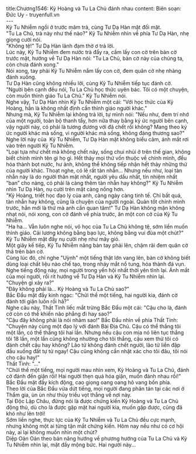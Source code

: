 title:Chương1546: Kỷ Hoàng và Tu La Chủ đánh nhau
content:
Biên soạn: Đức Uy - truyenfull.vn<br>---<br>Kỷ Tu Nhiễm ngồi ở trước mâm trà, cùng Tư Dạ Hàn mặt đối mặt.<br>"Tu La Chủ, trà này như thế nào?" Kỷ Tu Nhiễm nhìn về phía Tư Dạ Hàn, nhẹ giọng cười nói.<br>"Không tệ!" Tư Dạ Hàn lãnh đạm thờ ơ trả lời.<br>Lúc này, Kỷ Tu Nhiễm đem nước trà đẩy ra, cầm lấy con cờ trên bàn cờ trước mặt, hướng về Tư Dạ Hàn nói: "Tu La Chủ, bàn cờ này của chúng ta, còn chưa đánh xong."<br>Nói xong, tay phải Kỷ Tu Nhiễm nắm lấy con cờ, đem quân cờ nhẹ nhàng đánh xuống.<br>Tư Dạ Hàn cũng không nhiều lời, cùng Kỷ Tu Nhiễm tiếp tục đánh cờ.<br>"Người bên cạnh đều nói, Tu La Chủ học thức uyên bác. Tôi có một chuyện, còn muốn thỉnh giáo Tu La Chủ." Kỷ Tu Nhiễm nói.<br>Nghe vậy, Tư Dạ Hàn nhìn Kỷ Tu Nhiễm một cái: "Với học thức của Kỷ Hoàng, hẳn là không nhất định cần thỉnh giáo người khác."<br>Nhưng mà, Kỷ Tu Nhiễm lại không trả lời, tự mình nói: "Nếu như, đem trí nhớ của một người, toàn bộ thanh tẩy, hơn nữa thay bằng ký ức người bên cạnh, vậy người này, có phải là tương đương với đã chết rồi không? Mang theo ký ức người khác mà sống, vì người khác mà sống, không đáng thương sao?"<br>Nghe lời này của  Kỷ Tu Nhiễm, Tư Dạ Hàn mặt không biểu cảm, ánh mắt rơi vào trên người Kỷ Tu Nhiễm.<br>"Loại tựa như chết mà không chết này, sống chui nhủi ở trên thế gian, không biết chính mình tên gì họ gì. Hết thảy mọi thứ vốn thuộc về chính mình, đều hóa thành bọt nước, hư ảnh, không thể không tiếp nhận hết thảy những thứ của người khác. Thoạt nghe, có lẽ rất tàn nhẫn... Nhưng nếu như, loại tàn nhẫn này là do người thân mật nhất, người yêu dấu nhất, tín nhiệm nhất “ban” cho nàng, có phải là càng thêm tàn nhẫn hay không?" Kỷ Tu Nhiễm nhìn Tư Dạ Hàn, nụ cười trên mặt càng nồng hơn.<br>"Kỷ Hoàng, triết học đạo lý của anh, càng ngày càng tinh tế. Chỉ bất quá, tàn nhẫn hay không, cũng là chuyện của người ngoài. Quản tốt chính mình trước, hẳn mới là thứ mà anh cần quan tâm!" Tư Dạ Hàn không mặn không nhạt nói, nói xong, con cờ đánh về phía trước, ăn một con cờ của Kỷ Tu Nhiễm.<br>"Ha ha... Vẫn luôn nghe nói, võ học của Tu La Chủ không tệ, sớm liền muốn thỉnh giáo. Cải lương không bằng bạo lực, không bằng vui đùa một chút?" Kỷ Tu Nhiễm mặt đầy nụ cười nhẹ như mây gió.<br>Một giây kế tiếp, Kỷ Tu Nhiễm nâng bàn tay phải lên, chậm rãi đem quân cờ thả trên bàn cờ.<br>Cùng lúc đó, chỉ nghe "Uỳnh" một tiếng thật lớn vang lên, bàn cờ không biết dùng loại chất liệu nào chế tạo, trong nháy mắt nổ tung, hóa thành đá vụn.<br>Nghe tiếng động này, mọi người trong yến hội nhất thời yên tĩnh lại. Ánh mắt của mọi người, rối rít hướng về Tư Dạ Hàn và Kỷ Tu Nhiễm nhìn lại.<br>"Chuyện gì xảy ra?"<br>"Đây không phải là... Kỷ Hoàng và Tu La Chủ sao?"<br>Bắc Đẩu mặt đầy kinh ngạc: "Chửi thề một tiếng, hai người kia, đánh cờ đánh tới giận luôn rồi hả?"<br>Nghe câu này, Thất Tinh liếc mắt trừng Bắc Đẩu một cái: "Cậu cho là, đánh cờ còn có thể khiến não phẳng đi hay sao?"<br>"Cậu đây không phải là nói nhảm sao!" Bắc Đẩu nhìn về phía Thất Tinh: "Chuyện này cùng một đạo lý với đánh Bài Địa Chủ. Cậu có thể thắng tôi một lần, có thể thắng tôi hai lần. Nhưng nếu cậu con mịa nó liên tục thắng tôi 18 lần, một lần cũng không nhường cho tôi thắng, cậu xem thử tôi có đánh chết cậu hay không? Lão tử không đánh chết người, lão tử liền đập đầu xuống đất tự tử ngay! Cậu cũng không cần nhặt xác cho tôi đâu, tôi nói cho cậu hay!"<br>Thất Tinh: "..."<br>"Chửi thề một tiếng, mọi người mau nhìn xem, Kỷ Hoàng và Tu La Chủ, đánh cờ đánh đến giận rồi! Hai người thẹn quá hóa giận, muốn đánh nhau rồi!" Bắc Đẩu mặt đầy kích động, cao giọng oang oang hô vang bốn phía.<br>Theo lời của Bắc Đẩu vừa dứt tiếng, mọi người đang phân tán tại các nơi ở Thẩm gia, ùn ùn như thủy triều vọt thẳng về nơi này.<br>Tại Độc Lập Châu, đừng nói là được chứng kiến Kỷ Hoàng và Tu La Chủ động thủ, dù cho là được gặp mặt hai người kia, muốn gặp được, cũng đã khó như lên trời!<br>Sớm liền nghe, thực lực của Kỷ Tu Nhiễm và Tu La Chủ đều cực mạnh, nhưng không một ai từng tận mắt chứng kiến. Hôm nay nếu như có cơ hội này, ai lại không muốn nhìn một chút?<br>Diệp Oản Oản theo bản năng hướng về phương hướng của Tu La Chủ và Kỷ Tu Nhiễm nhìn lại, mặt đầy mộng bức. Hai người này...